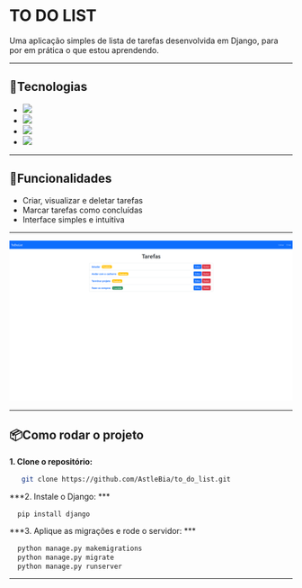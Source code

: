 # TO DO LIST

Uma aplicação simples de lista de tarefas desenvolvida em Django, para por em prática o que estou aprendendo.

___

## 🚀Tecnologias 
- <img src="https://img.shields.io/badge/Python-FFD43B?style=for-the-badge&logo=python&logoColor=blue" />
- <img src="https://img.shields.io/badge/Django-092E20?style=for-the-badge&logo=django&logoColor=green" />
- <img src="https://img.shields.io/badge/Sqlite-003B57?style=for-the-badge&logo=sqlite&logoColor=white" />
- <img src="https://img.shields.io/badge/Bootstrap-563D7C?style=for-the-badge&logo=bootstrap&logoColor=white" />

___

## 📝Funcionalidades
- Criar, visualizar e deletar tarefas
- Marcar tarefas como concluídas
- Interface simples e intuitiva

___

![print do app](./imgReadme/printToDoList.png)

___

## 📦Como rodar o projeto
**1. Clone o repositório:**
```bash
   git clone https://github.com/AstleBia/to_do_list.git
```
***2. Instale o Django: ***
```
  pip install django
```
***3. Aplique as migrações e rode o servidor: ***
```
  python manage.py makemigrations
  python manage.py migrate
  python manage.py runserver
```

___
